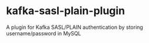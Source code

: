 # kafka-sasl-plain-plugin
A plugin for Kafka SASL/PLAIN authentication by storing username/password in MySQL
